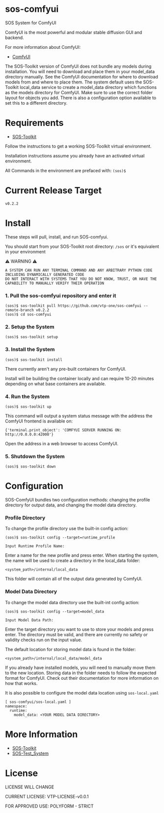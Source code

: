 # sos-comfyui

SOS System for ComfyUI

ComfyUI is the most powerful and modular stable diffusion GUI and backend.

For more information about ComfyUI:
 - [ComfyUI](https://github.com/comfyanonymous/ComfyUI)


The SOS-Toolkit version of ComfyUI does not bundle any models during installation. 
You will need to download and place them in your model_data directory manually. 
See the ComfyUI documentation for where to download models from and where to place them. 
The system default uses the SOS-Toolkit local_data service to create a model_data directory which functions as the models directory for ComfyUI. 
Make sure to use the correct folder layout for objects you add. 
There is also a configuration option available to set this to a different directory.


# Requirements
 - [SOS-Toolkit](https://github.com/vtp-one/sos-toolkit)

Follow the instructions to get a working SOS-Toolkit virtual environment. 

Installation instructions assume you already have an activated virtual environment. 

All Commands in the environment are prefaced with: `(sos)$`


# Current Release Target
```
v0.2.2
```


# Install
These steps will pull, install, and run SOS-comfyui. 

You should start from your SOS-Toolkit root directory: `/sos` or it's equivalent in your environment

:warning: WARNING :warning:
```
A SYSTEM CAN RUN ANY TERMINAL COMMAND AND ANY ARBITRARY PYTHON CODE INCLUDING DYNAMICALLY GENERATED CODE
DO NOT INTERACT WITH SYSTEMS THAT YOU DO NOT KNOW, TRUST, OR HAVE THE CAPABILITY TO MANUALLY VERIFY THEIR OPERATION
```

### 1. Pull the sos-comfyui repository and enter it
```
(sos)$ sos-toolkit pull https://github.com/vtp-one/sos-comfyui --remote-branch v0.2.2
(sos)$ cd sos-comfyui
```

### 2. Setup the System
```
(sos)$ sos-toolkit setup
```

### 3. Install the System
```
(sos)$ sos-toolkit install
```
There currently aren't any pre-built containers for ComfyUI. 

Install will be building the container locally and can require 10-20 minutes depending on what base containers are available.

### 4. Run the System
```
(sos)$ sos-toolkit up
```

This command will output a system status message with the address the ComfyUI frontend is available on:
```
{'terminal.print_object': 'COMFYUI SERVER RUNNING ON: http://0.0.0.0:42000'}
```
Open the address in a web browser to access ComfyUI.

### 5. Shutdown the System
```
(sos)$ sos-toolkit down
```


# Configuration
SOS-ComfyUI bundles two configuration methods: changing the profile directory for output data, and changing the model data directory.


### Profile Directory
To change the profile directory use the built-in config action:
```
(sos)$ sos-toolkit config --target=runtime_profile

Input Runtime Profile Name: 

```
Enter a name for the new profile and press enter.
When starting the system, the name will be used to create a directory in the local_data folder:
```
<system_path>/internal/local_data
```
This folder will contain all of the output data generated by ComfyUI.


### Model Data Directory
To change the model data directory use the built-int config action:
```
(sos)$ sos-toolkit config --target=model_data

Input Model Data Path: 

```
Enter the target directory you want to use to store your models and press enter. 
The directory must be valid, and there are currently no safety or validity checks run on the input value.

The default location for storing model data is found in the folder:
```
<system_path>/internal/local_data/model_data
```
If you already have installed models, you will need to manually move them to the new location. Storing data in the folder needs to follow the expected format for ComfyUI. Check out their documentation for more information on how that works.

It is also possible to configure the model data location using `sos-local.yaml`
```
[ sos-comfyui/sos-local.yaml ]
namespace:
  runtime:
    model_data: <YOUR MODEL DATA DIRECTORY>

```


# More Information
 - [SOS-Toolkit](https://github.com/vtp-one/sos-toolkit)
 - [SOS-Test_System](https://github.com/vtp-one/sos-test_system)


# License
LICENSE WILL CHANGE

CURRENT LICENSE: VTP-LICENSE-v0.0.1

FOR APPROVED USE: POLYFORM - STRICT
